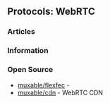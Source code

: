 ## Protocols: WebRTC



### Articles



### Information



### Open Source
- [muxable/flexfec](https://github.com/muxable/flexfec) - 
- [muxable/cdn](https://github.com/muxable/cdn) - WebRTC CDN
